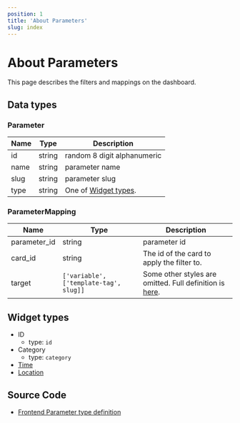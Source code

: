 ```yaml
---
position: 1
title: 'About Parameters'
slug: index
---
```


# About Parameters

This page describes the filters and mappings on the dashboard.

## Data types

### Parameter

Name|Type|Description
--|--|--
id | string | random 8 digit alphanumeric
name | string | parameter name
slug | string | parameter slug
type | string | One of [Widget types](#widget-types).

### ParameterMapping

Name|Type|Description
--|--|--
parameter_id | string | parameter id
card_id | string | The id of the card to apply the filter to.
target | `['variable', ['template-tag', slug]]` | Some other styles are omitted. Full definition is [here](https://github.com/metabase/metabase/blob/v0.38.3/frontend/src/metabase-types/types/Parameter.js#L34-L36).


## Widget types

- ID
  - type: `id`
- Category
  - type: `category`
- [Time](/metadocs/docs/parameters/time)
- [Location](/metadocs/docs/parameters/location)

## Source Code

- [Frontend Parameter type definition](https://github.com/metabase/metabase/blob/v0.38.3/frontend/src/metabase-types/types/Parameter.js)
